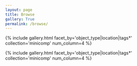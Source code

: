 ```yaml
---
layout: page
title: Browse
gallery: True
permalink: /browse/
---
```



{% include gallery.html facet_by='object_type|location|tags*' collection='minicomp' num_column=4 %}


{% include gallery.html facet_by='object_type|location|tags*' collection='minicomp' num_column=4 %}


